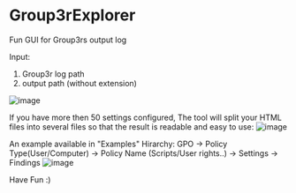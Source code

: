# Group3rExplorer
Fun GUI for Group3rs output log

Input:
1. Group3r log path
2. output path (without extension)

![image](https://github.com/sap8899/Group3rExplorer/assets/88736901/0cc6fa2b-942c-41c2-b3f8-85d31f58371b)


If you have more then 50 settings configured, The tool will split your HTML files into several files so that the result is readable and easy to use:
![image](https://github.com/sap8899/Group3rExplorer/assets/88736901/2ab3bb78-4e67-48df-b7a3-848b15220b63)

An example available in "Examples"
Hirarchy:
GPO -> Policy Type(User/Computer) -> Policy Name (Scripts/User rights..) -> Settings -> Findings
![image](https://github.com/sap8899/Group3rExplorer/assets/88736901/1023b411-1e21-4857-892c-22ac87ad22ba)

Have Fun :)
